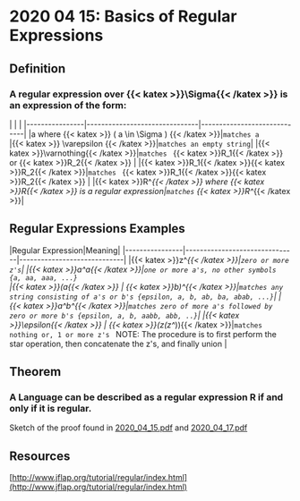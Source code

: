 # 2020 04 15: Basics of Regular Expressions

## Definition
### A regular expression over {{< katex >}}\Sigma{{< /katex >}} is an expression of the form:

|                |                          |
|----------------|-------------------------------|-----------------------------|
|a where {{< katex >}} ( a \in \Sigma ) {{< /katex >}}|`matches a`            
|{{< katex >}} \varepsilon {{< /katex >}}|`matches an empty string`|
|{{< katex >}}\varnothing{{< /katex >}}|`matches ` {{< katex >}}R_1{{< /katex >}} or {{< katex >}}R_2{{< /katex >}} |
|{{< katex >}}R_1{{< /katex >}}{{< katex >}}R_2{{< /katex >}}|`matches ` {{< katex >}}R_1{{< /katex >}}{{< katex >}}R_2{{< /katex >}} |
|{{< katex >}}R^*{{< /katex >}} where {{< katex >}}R{{< /katex >}} is a regular expression|`matches` {{< katex >}}R^*{{< /katex >}}|

## Regular Expressions Examples
|Regular Expression|Meaning|
|----------------|-------------------------------|-----------------------------|
|{{< katex >}}z^*{{< /katex >}}|`zero or more z's`|
|{{< katex >}}a^*a{{< /katex >}}|`one or more a's, no other symbols {a, aa, aaa, ...}`            
|{{< katex >}}(a{{< /katex >}} \| {{< katex >}}b)^*{{< /katex >}}|`matches any string consisting of a's or b's {epsilon, a, b, ab, ba, abab, ...}`|
|{{< katex >}}a^*b^*{{< /katex >}}|`matches zero of more a's followed by zero or more b's {epsilon, a, b, aabb, abb, ..}`|
|{{< katex >}}\epsilon{{< /katex >}} \| {{< katex >}}(z(z^*)){{< /katex >}}|`matches nothing or, 1 or more z's ` NOTE: The procedure is to first perform the star operation, then concatenate the z's, and finally union |


## Theorem
### A Language can be described as a regular expression R if and only if it is regular.
Sketch of the proof found in [2020_04_15.pdf]([[https://canvas.ucsc.edu/courses/32038/files/2179079?module_item_id=176053](https://canvas.ucsc.edu/courses/32038/files/2179079?module_item_id=176053)](https://canvas.ucsc.edu/courses/32038/files/2193140?module_item_id=176730)) and [2020_04_17.pdf]([https://canvas.ucsc.edu/courses/32038/files/2193140?module_item_id=176730](https://canvas.ucsc.edu/courses/32038/files/2193140?module_item_id=176730))


## Resources
[http://www.jflap.org/tutorial/regular/index.html](http://www.jflap.org/tutorial/regular/index.html)
